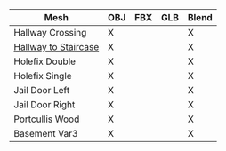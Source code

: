 
|Mesh|OBJ|FBX|GLB|Blend|
|-|-|-|-|-|
|Hallway Crossing|X|||X|
|[Hallway to Staircase](Catalog/hallway_to_staircase_top.png)|X|||X|
|Holefix Double|X|||X|
|Holefix Single|X|||X|
|Jail Door Left|X|||X|
|Jail Door Right|X|||X|
|Portcullis Wood|X|||X|
|Basement Var3|X|||X|